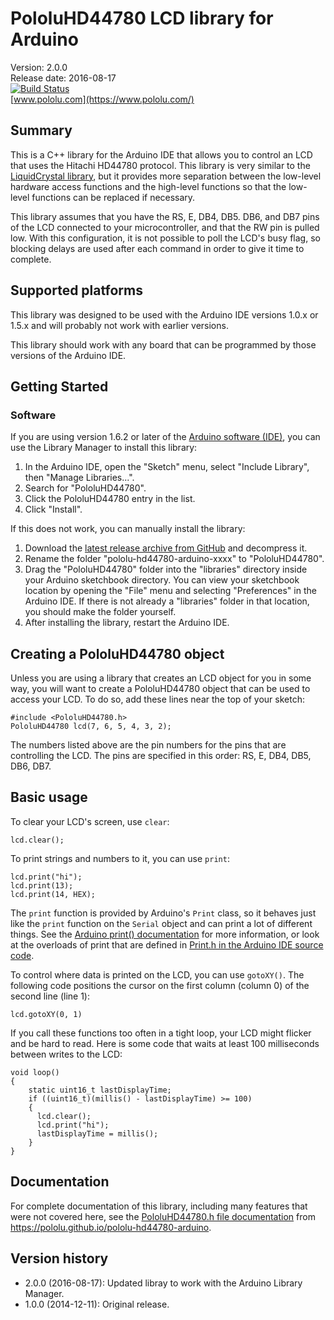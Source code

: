 # PololuHD44780 LCD library for Arduino

Version: 2.0.0<br/>
Release date: 2016-08-17<br/>
[![Build Status](https://travis-ci.org/pololu/pololu-hd44780-arduino.svg?branch=master)](https://travis-ci.org/pololu/pololu-hd44780-arduino)<br>
[www.pololu.com](https://www.pololu.com/)

## Summary

This is a C++ library for the Arduino IDE that allows you to control an LCD that uses the Hitachi HD44780 protocol.  This library is very similar to the [LiquidCrystal library](https://arduino.cc/en/Reference/LiquidCrystal), but it provides more separation between the low-level hardware access functions and the high-level functions so that the low-level functions can be replaced if necessary.

This library assumes that you have the RS, E, DB4, DB5. DB6, and DB7 pins of the LCD connected to your microcontroller, and that the RW pin is pulled low.  With this configuration, it is not possible to poll the LCD's busy flag, so blocking delays are used after each command in order to give it time to complete.

## Supported platforms

This library was designed to be used with the Arduino IDE versions 1.0.x or 1.5.x and will probably not work with earlier versions.

This library should work with any board that can be programmed by those versions of the Arduino IDE.

## Getting Started

### Software

If you are using version 1.6.2 or later of the
[Arduino software (IDE)](https://www.arduino.cc/en/Main/Software), you can use
the Library Manager to install this library:

1. In the Arduino IDE, open the "Sketch" menu, select "Include Library", then
   "Manage Libraries...".
2. Search for "PololuHD44780".
3. Click the PololuHD44780 entry in the list.
4. Click "Install".

If this does not work, you can manually install the library:

1. Download the
   [latest release archive from GitHub](https://github.com/pololu/pololu-hd44780-arduino/releases)
   and decompress it.
2. Rename the folder "pololu-hd44780-arduino-xxxx" to "PololuHD44780".
3. Drag the "PololuHD44780" folder into the "libraries" directory inside your
   Arduino sketchbook directory. You can view your sketchbook location by
   opening the "File" menu and selecting "Preferences" in the Arduino IDE. If
   there is not already a "libraries" folder in that location, you should make
   the folder yourself.
4. After installing the library, restart the Arduino IDE.

## Creating a PololuHD44780 object

Unless you are using a library that creates an LCD object for you in some way, you will want to create a PololuHD44780 object that can be used to access your LCD.  To do so, add these lines near the top of your sketch:

~~~{.cpp}
#include <PololuHD44780.h>
PololuHD44780 lcd(7, 6, 5, 4, 3, 2);
~~~

The numbers listed above are the pin numbers for the pins that are controlling the LCD.  The pins are specified in this order: RS, E, DB4, DB5, DB6, DB7.

## Basic usage

To clear your LCD's screen, use `clear`:

~~~{.cpp}
lcd.clear();
~~~

To print strings and numbers to it, you can use `print`:

~~~{.cpp}
lcd.print("hi");
lcd.print(13);
lcd.print(14, HEX);
~~~

The `print` function is provided by Arduino's `Print` class, so it behaves just like the `print` function on the `Serial` object and can print a lot of different things.  See the [Arduino print() documentation](https://arduino.cc/en/Serial/Print) for more information, or look at the overloads of print that are defined in [Print.h in the Arduino IDE source code](https://github.com/arduino/Arduino/blob/master/hardware/arduino/cores/arduino/Print.h).

To control where data is printed on the LCD, you can use `gotoXY()`.  The following code positions the cursor on the first column (column 0) of the second line (line 1):

~~~{.cpp}
lcd.gotoXY(0, 1)
~~~

If you call these functions too often in a tight loop, your LCD might flicker and be hard to read.  Here is some code that waits at least 100 milliseconds between writes to the LCD:

~~~{.cpp}
void loop()
{
    static uint16_t lastDisplayTime;
    if ((uint16_t)(millis() - lastDisplayTime) >= 100)
    {
      lcd.clear();
      lcd.print("hi");
      lastDisplayTime = millis();
    }
}
~~~

## Documentation

For complete documentation of this library, including many features that were not covered here, see the [PololuHD44780.h file documentation](https://pololu.github.io/pololu-hd44780-arduino/_pololu_h_d44780_8h.html) from https://pololu.github.io/pololu-hd44780-arduino.

## Version history

* 2.0.0 (2016-08-17): Updated libray to work with the Arduino Library Manager.
* 1.0.0 (2014-12-11): Original release.
